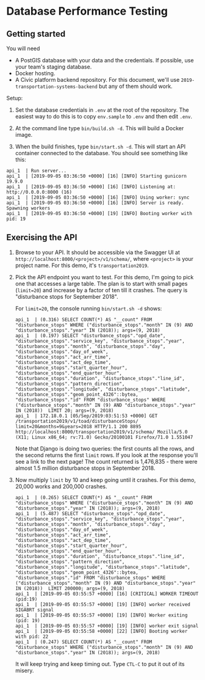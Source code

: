 # Database Performance Testing

## Getting started
You will need

- A PostGIS database with your data and the credentials. If possible, use your team's staging database.
- Docker hosting.
- A Civic platform backend repository. For this document, we'll use `2019-transportation-systems-backend` but any of
them should work.

Setup:

1. Set the database credentials in `.env` at the root of the repository. The easiest way to do this is to copy `env.sample` to `.env` and then edit `.env`.

2. At the command line type `bin/build.sh -d`. This will build a Docker image.

3. When the build finishes, type `bin/start.sh -d`. This will start an API container connected to the database. You
should see something like this:

```
api_1  | Run server...
api_1  | [2019-09-05 03:36:50 +0000] [16] [INFO] Starting gunicorn 19.9.0
api_1  | [2019-09-05 03:36:50 +0000] [16] [INFO] Listening at: http://0.0.0.0:8000 (16)
api_1  | [2019-09-05 03:36:50 +0000] [16] [INFO] Using worker: sync
api_1  | [2019-09-05 03:36:50 +0000] [16] [INFO] Server is ready. Spawning workers
api_1  | [2019-09-05 03:36:50 +0000] [19] [INFO] Booting worker with pid: 19
```

## Exercising the API
1. Browse to your API. It should be accessible via the Swagger UI at `http://localhost:8000/<project>/v1/schema/`, where `<project>` is your project name. For this demo, it's `transportation2019`.
2. Pick the API endpoint you want to test. For this demo, I'm going to pick one that accesses a large table. The plan
is to start with small pages (`limit=20`) and increase by a factor of ten till it crashes. The query is "disturbance
stops for September 2018".

    For `limit=20`, the console running `bin/start.sh -d` shows:

    ```
    api_1  | (0.316) SELECT COUNT(*) AS "__count" FROM "disturbance_stops" WHERE ("disturbance_stops"."month" IN (9) AND "disturbance_stops"."year" IN (2018)); args=(9, 2018)
    api_1  | (0.197) SELECT "disturbance_stops"."opd_date", "disturbance_stops"."service_key", "disturbance_stops"."year", "disturbance_stops"."month", "disturbance_stops"."day", "disturbance_stops"."day_of_week", "disturbance_stops"."act_arr_time", "disturbance_stops"."act_dep_time", "disturbance_stops"."start_quarter_hour", "disturbance_stops"."end_quarter_hour", "disturbance_stops"."duration", "disturbance_stops"."line_id", "disturbance_stops"."pattern_direction", "disturbance_stops"."longitude", "disturbance_stops"."latitude", "disturbance_stops"."geom_point_4326"::bytea, "disturbance_stops"."id" FROM "disturbance_stops" WHERE ("disturbance_stops"."month" IN (9) AND "disturbance_stops"."year" IN (2018))  LIMIT 20; args=(9, 2018)
    api_1  | 172.18.0.1 [05/Sep/2019:03:51:53 +0000] GET /transportation2019/v1/toad/disturbanceStops/ limit=20&months=9&years=2018 HTTP/1.1 200 8895 http://localhost:8000/transportation2019/v1/schema/ Mozilla/5.0 (X11; Linux x86_64; rv:71.0) Gecko/20100101 Firefox/71.0 1.551047
    ```

    Note that Django is doing two queries: the first counts all the rows, and the second returns the first `limit` rows. If you look at the response you'll see a link to the next page! The count returned is 1,476,835 - there were almost 1.5 million disturbance stops in September 2018.

3. Now multiply `limit` by 10 and keep going until it crashes. For this demo, 20,000 works and 200,000 crashes.

    ```
    api_1  | (0.265) SELECT COUNT(*) AS "__count" FROM "disturbance_stops" WHERE ("disturbance_stops"."month" IN (9) AND "disturbance_stops"."year" IN (2018)); args=(9, 2018)
    api_1  | (5.487) SELECT "disturbance_stops"."opd_date", "disturbance_stops"."service_key", "disturbance_stops"."year", "disturbance_stops"."month", "disturbance_stops"."day", "disturbance_stops"."day_of_week", "disturbance_stops"."act_arr_time", "disturbance_stops"."act_dep_time", "disturbance_stops"."start_quarter_hour", "disturbance_stops"."end_quarter_hour", "disturbance_stops"."duration", "disturbance_stops"."line_id", "disturbance_stops"."pattern_direction", "disturbance_stops"."longitude", "disturbance_stops"."latitude", "disturbance_stops"."geom_point_4326"::bytea, "disturbance_stops"."id" FROM "disturbance_stops" WHERE ("disturbance_stops"."month" IN (9) AND "disturbance_stops"."year" IN (2018))  LIMIT 200000; args=(9, 2018)
    api_1  | [2019-09-05 03:55:57 +0000] [16] [CRITICAL] WORKER TIMEOUT (pid:19)
    api_1  | [2019-09-05 03:55:57 +0000] [19] [INFO] worker received SIGABRT signal
    api_1  | [2019-09-05 03:55:57 +0000] [19] [INFO] Worker exiting (pid: 19)
    api_1  | [2019-09-05 03:55:57 +0000] [19] [INFO] worker exit signal
    api_1  | [2019-09-05 03:55:58 +0000] [22] [INFO] Booting worker with pid: 22
    api_1  | (0.247) SELECT COUNT(*) AS "__count" FROM "disturbance_stops" WHERE ("disturbance_stops"."month" IN (9) AND "disturbance_stops"."year" IN (2018)); args=(9, 2018)
    ```

    It will keep trying and keep timing out. Type `CTL-C` to put it out of its misery.
 
